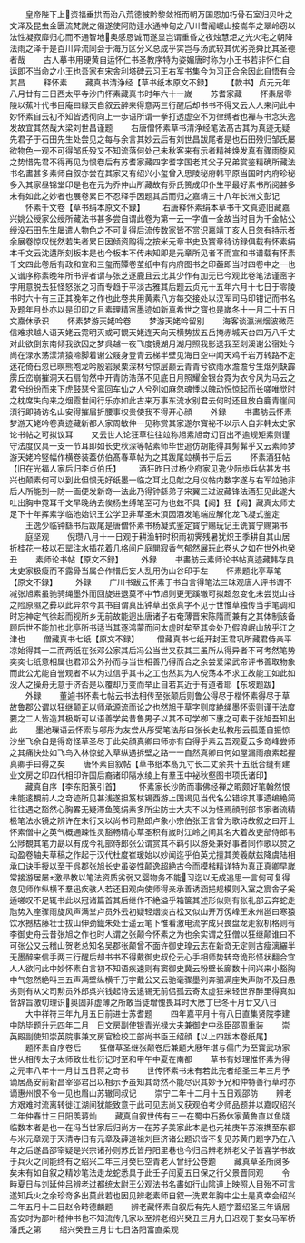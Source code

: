 <!-- { "loadSidebar": true } -->
　　皇帝陛下上资福垂拱而治八荒德被黔黎敛袵而朝万国恩加朽骨石室归贝叶之文泽及昆虫金匮流梵説之偈遂使阿防逹水通神甸之八川耆阇崛山接嵩华之翠岭窃以法性凝寂靡归心而不通智地奥感恳诚而遂显岂谓重昏之夜烛慧炬之光火宅之朝降法雨之泽于是百川异流同会于海万区分义总成乎实岂与汤武较其优劣尧舜比其圣德者哉
　　古人摹书用硬黄自运怀仁书圣教序特为姿媚唐时称为小王书若非怀仁自运即不当命之小王也吾家有宋舎利塔碑云习王右军书集今为习正合余因此自悟有会其昌
　　释怀素
　　藏真书清浄经【草书纸本原文不録】
　　【款书】贞元元年八月廿有三日西太平寺沙门怀素藏真书时年六十一嵗
　　苏耆家藏
　　怀素居零陵以蕉叶代书目庵曰緑天自叙云醉来得意两三行醒后却书书不得又云人人来问此中妙怀素自云初不知皆透彻向上一歩语所谓一拳打透虚空不为律缚者也襌与书念头逸发故宜其然哉大梁刘世昌谨题
　　右唐僧怀素草书清浄经笔法髙古其为真迹无疑先君子于石田先生处尝见之每与余言其妙云后有刘世昌跋尾者是也石田殁归邹氏屡欲物色一观不可得邹氏殁又不知流落何处己未秋客来有示者精神焕发真有骤雨旋风之势惜先君不得再见为恨卷后有苏耆家藏四字耆字国老其父子兄弟赏鉴精确所藏法书名畵甚多素师自叙亦尝在其家又有绍兴小玺曾入思陵秘府韩平原当国时内府珍秘多入其家昼锦堂印是也在元为乔仲山所藏故有乔氏篑成印仆生平最好素书所阅甚多未有如此之妙者也展卷累日不忍释手因题其后而归之嘉靖三十八年长洲文彭记
　　怀素千文卷【草书绢本原文不録】
　　右唐释怀素绢本草书千文真迹旧藏嘉兴姚公绶家公绶所藏法书甚多尝自谓此卷为第一云一字值一金故当时目为千金帖公绶没石田先生屡遣人物色之不可复得后流传数家皆不赏识嘉靖丁亥人日忽有持示者余展卷惊叹恍然若失者累日因倾资购得之按米元章书史及寳章待访録俱载有怀素绢本千文云沈遘所刻板本是也今板本不传未知即是元章所见者不而宣和书谱载有怀素千文四此卷后有政和宣和三玺而贉卷茧纸中有内府图书之印葢即当时四卷中之一也又谱序称素晚年所书评者谓与张芝逐鹿且云比其少作有加无已今观此卷笔法谨宻字字用意脱去狂怪怒张之习而专趋于平淡古雅其后题云贞元十五年六月十七日于零陵书时六十有三正其晚年之作也此卷共用黄素八方每交接处以汉军司马印钳记而书名及题年月处亦以是印印之且素理精宻墨迹如新真希世之寳也是嵗冬十一月二十五日文嘉休承识
　　怀素梦游天姥吟卷
　　梦游天姥吟留别
　　海客谈瀛洲烟波微茫信难求越人语天姥云霓明灭或可覩天姥连天向天横势拔五岳掩赤城天台四万八千丈对此欲倒东南倾我欲因之梦呉越一夜飞度镜湖月湖月照我影送我至剡溪谢公宿处今尚在渌水荡漾清猿啼脚着谢公屐身登青云梯半壁见海日空中闻天鸡千岩万转路不定迷花倚石忽已暝熊咆龙吟殷岩泉栗深林兮惊层巅云青青兮欲雨水澹澹兮生烟列缺霹雳丘峦崩摧洞天石扇訇然中开青防浩荡不见底日月照耀金银台霓为衣兮风为马云之君兮纷纷而来下虎鼓瑟兮鸾回车仙之人兮列如麻忽魂悸以魄动怳惊起而长嗟唯觉时之枕席失向来之烟霞世间行乐亦如此古来万事东流水别君去何时还且放白鹿青崖间湏行即骑访名山安得摧眉折腰事权贵使我不得开心顔
　　外録
　　书畵舫云怀素梦游天姥吟卷真迹藏新都人家周敏仲一见称赏其家遂尔寳袐不以示人自非韩太史家论书帖之可拟议耳
　　又云世人论狂草往往竝称旭素旭竒幻百出不逾规矩素则谨守法度仅具一支一节耳即如长史秋深等帖素师毕世追仿胡能得其髣髴乎又云素师梦游天姥吟竪幅作横卷装葢仿伯髙春草帖为之其跋尾竝横书于后云
　　怀素酒狂帖【旧在光福人家后归李贞伯氏】
　　酒狂昨日过杨少府家见逸少阮歩兵帖甚发书兴也颠素何可以到此但恨无好纸墨一临之耳比见献之月仪帖内数字遂与右军竝驰非后人所能到一防一画便发新竒一法此乃得钟繇弟子宋翼三过波藏锋法酒狂见此遂大吐出胸中霓耳千文早晚纳去俟杨生缚笔至可为也兹不具【阙】狂【阙】藏真太师丈足下十年挥素学临池始识王公学卫非草圣未湏因酒发笔端应解化龙飞凝式鉴定
　　王逸少临钟繇书后跋尾是唐僧怀素书杨凝式鉴定寳宁赐玩记王诜寳宁赐第书
　　庭坚观
　　倪瓒八月十一日观于耕渔轩时积雨初霁残暑犹炽王季耕自其山居折桂花一枝以石罂注水插花着几格间户庭閴寂香气郁然展玩此卷乆之如在世外也癸丑
　　素师论书帖【原文不録】
　　外録
　　书畵舫云素师论书帖真迹藏韩存良太史家极瘦而不露骨当属合作惜后妄人乱用伪山谷印于左
　　怀素题北亭草笔【原文不録】
　　外録
　　广川书跋云怀素于书自言得笔法三昧观唐人评书谓不减张旭素虽驰骋绳墨外而回旋进退莫不中节旭则更无蹊辙可拟超忽变化未尝觉山谷之险原隰之彛以此异尔今其书自谓真出钟草出张真字不见于世惟草独传当手笔调和时忘神定气徐起而视所乡无前故能迥出唐诸子右奄薄晋宋陈隋而兼有之其体制该备顾后世不能加也北亭所书适当其逐鸿蒙而问太虚时矣至其会处乃假浪岷山放乎江之津也
　　僧藏真书七纸【原文不録】
　　僧藏真书七纸开封王君巩所藏君侍亲平凉始得其一二而两纸在张邓公家其后冯公当世又获其三虽所从得异者不可考然笔势奕奕七纸意相属也君邓公外孙而与当世相善乃得而合之余尝爱梁武帝评书善取物象而此公尤能自誉观者不以为过信乎其书之工也然其为人傥荡本不求工故能工如此如没人之操舟无意于济否是以覆却万变而举止自若其近于有道者耶【东坡题跋】
　　外録
　　董逌书怀素七帖云书法相传至张颠后则鲁公得尽于楷怀素得尽于草故鲁郡公谓以狂继颠正以师承源流而论之也然旭于草字则度絶绳墨怀索则谨于法度要之二人皆造其极斯可以语善学矣昔鲁男子以其不可学栁下惠之可素于张旭吾知出此
　　墨池璅语云怀索与邬彤为友尝从彤受笔法彤曰张长史私教彤云孤蓬自振惊沙坐飞余自是得竒怪草圣尽于此矣顔真卿曰师亦有自得乎素云吾观夏云多竒峰尝师之其痛快处如飞鸟入林惊蛇入草纵遇拆壁之路一一自然真卿曰何如屋漏雨痕素起握真卿手曰得之矣
　　唐怀素自叙帖【草书纸本髙九寸长二丈余共十五纸合缝有建业文房之印四代相印许国后裔诸印隔水绫上有羣玉中袐秋壑图书项氏诸印】
　　藏真自序【李东阳篆引首】
　　怀素家长沙防而事佛经禅之暇颇好笔翰然恨未能逺覩前人之竒迹所见甚浅遂担笈杖锡西游上国谒见当代名公错综其事遗编絶简往往遇之豁然心胸畧无疑滞鱼笺绢素多所尘防士大夫不以为怪焉顔刑部书家者流精极笔法水镜之辨许在末行又以尚书司勲郎卢象小宗伯张正言曾为歌诗故叙之曰开士怀素僧中之英气概通疎性灵豁畅精心草圣积有嵗时江岭之间其名大着故吏部侍郎韦公陟覩其笔力勗以有成今礼部侍郎张公谓赏其不羁引以游处兼好事者同作歌以赞之动盈卷轴夫草稿之作起于汉代杜度崔瑗始以妙闻迄乎伯英尤擅其羙羲献兹降虞陆相承口诀手授以至于呉郡张旭长史虽姿性颠逸超絶古今而模楷精详特为真正真卿早嵗常接游居屡激昻教以笔法资质劣弱又婴物务不能习迄以无成追思一言何可复得忽见师作纵横不羣迅疾骇人若还旧观向使师得亲承善诱涵挹规模则入室之賔舎子奚适嗟叹不足辄书此以冠诸篇首其后继作不絶溢乎箱箧其述形似则有张礼部云奔蛇走虺势入座骤雨旋风声满堂卢员外云初疑轻烟淡古松又似山开万仭峰王永州邕曰寒猿饮水撼枯藤壮士拔山伸劲鐡朱处士遥云笔下惟看激电流字成只畏盘龙走叙机格则有李御史舟云昔张旭之作也时人谓之张颠今怀素之为也余实谓之狂僧以狂继颠谁曰不可张公又云稽山贺老总知名吴郡张颠曾不面许御史瑝云志在新竒无定则古瘦漓纚半无墨醉来信手两三行醒后却书书不得戴御史叔伦云心手相师势转竒诡形怪状翻合宜人人欲问此中妙怀素自言初不知语疾速则有窦御史冀云粉壁长廊数十间兴来小豁胸中气忽然絶呌三五声满壁纵横千万字戴公又云驰毫骤墨列奔驷满座失声防不及目愚劣则有从父司勲员外郎呉兴钱起诗云逺锡无前侣孤云寄太虚狂来轻世界醉里得真如皆辞旨激切理识奥固非虚薄之所敢当徒增愧畏耳时大厯丁巳冬十月廿又八日
　　大中祥符三年九月五日前进士苏耆题
　　四年嘉平月十有八日直集贤院李建中防毕题升元四年二月　日文房副使银青光禄大夫兼御史中丞臣邵周重装
　　崇英殿副使知崇英院事兼文房官检校工部尚书臣王绍顔【以上四跋本卷纸尾】
　　题怀素自序卷后
　　狂僧草圣继张颠卷后兼题大厯年堪与儒门为至寳武功家世乆相传太子太师致仕杜衍记时至和甲午中夏在南都
　　草书有妙理惟怀素为得之元丰八年十一月廿五日蒋之竒书
　　世传怀素书未有若此完者绍圣三年三月予谪居髙安前新昌宰邵君出以相示予虽知其竒然不能尽识其妙予兄和仲特善行草时亦谪惠州恨不令一见也眉山苏辙同叔记
　　崇宁二年十二月十五日观邵防
　　辨老方艰难时流离转徙江湖间犹能致意于此可见志尚又获观伯考少师品题并以嘉叹绍兴二年仲春廿三日阳羡蒋灿
　　藏真自叙世传有三一在蜀中石扬休家黄鲁直以鱼牋临数本者是也一在冯当世家后归尚方一在苏子美家此本是也元祐庚午苏液擕至东都与米元章观于天清寺旧有元章及薛道祖刘巨济诸公题识皆不复见苏黄门题字乃在八年之后遂昌邵宰疑是兴宗诸孙则苏氏皆丹阳里巷也今归吕辨老辨老父子皆喜学书故于兵火之间能终有之绍兴二年三月癸巳空青老人曾纡公卷题
　　藏真草圣所阅多矣未有如自叙之精妙笔法走龙蛇悉具于此壬子闰夏五日保之行父景晋同观
　　令畤夏日与刘延仲吕辨老过都统太尉王公观法书名畵如行山隂道上映照人目殆不可言遂知兵火之余珍竒多出莫此若也因见辨老素师自叙一洗累年胸中尘土是真幸会绍兴二年五月十二日赵令畤德麟题
　　辨老藏怀素自叙后有先人题字葢绍圣三年谪居髙安时为邵叶稽仲书也不知流传几家以至辨老绍兴癸丑三月九日迟观于婺女马军桥潘氏之第
　　绍兴癸丑三月廿七日洛阳富直柔观
